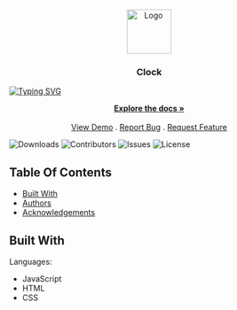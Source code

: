 <br/>
<p align="center">
  <a href="https://github.com/luluoliv/clock-js">
    <img src="https://www.citypng.com/public/uploads/preview/gray-clock-icon-symbol-transparent-png-11639648068jmctw3srro.png" alt="Logo" width="80" height="80">
  </a>

  <h3 align="center">Clock</h3>
  
  [![Typing SVG](https://readme-typing-svg.demolab.com?font=Fira+Code&pause=1000&width=435&lines=Doing+a+Clock+on+JavaScript)](https://git.io/typing-svg)
  
  <p align="center">
    <a href="https://github.com/luluoliv/clock-js"><strong>Explore the docs »</strong></a>
    <br/>
    <br/>
    <a href="https://github.com/luluoliv/clock-js">View Demo</a>
    .
    <a href="https://github.com/luluoliv/clock-js/issues">Report Bug</a>
    .
    <a href="https://github.com/luluoliv/clock-js/issues">Request Feature</a>
  </p>
</p>

![Downloads](https://img.shields.io/github/downloads/luluoliv/clock-js/total) ![Contributors](https://img.shields.io/github/contributors/luluoliv/clock-js?color=dark-green) ![Issues](https://img.shields.io/github/issues/luluoliv/clock-js) ![License](https://img.shields.io/github/license/luluoliv/clock-js) 

## Table Of Contents

* [Built With](#built-with)
* [Authors](#authors)
* [Acknowledgements](#acknowledgements)

## Built With

Languages:
- JavaScript
- HTML
- CSS
